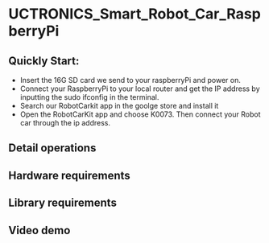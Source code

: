 # UCTRONICS_Smart_Robot_Car_RaspberryPi

## Quickly Start:
  - Insert the 16G SD card we send to your raspberryPi and power on.
  - Connect your RaspberryPi to your local router and get the IP address by inputting the sudo ifconfig in the terminal.
  - Search our RobotCarkit app in the goolge store and install it 
  - Open the RobotCarKit app and choose K0073. Then connect your Robot car through the ip address.
  
## Detail operations

## Hardware requirements

## Library requirements

## Video demo


